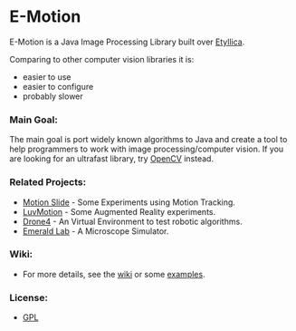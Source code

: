 E-Motion
========

E-Motion is a Java Image Processing Library built over [Etyllica](https://github.com/yuripourre/etyllica/).

Comparing to other computer vision libraries it is:

- easier to use
- easier to configure
- probably slower

### Main Goal:
The main goal is port widely known algorithms to Java and create a tool to help programmers to work with image processing/computer vision. If you are looking for an ultrafast library, try [OpenCV](http://opencv.org/) instead.


### Related Projects:
- [Motion Slide](https://github.com/yuripourre/motion-slide/) - Some Experiments using Motion Tracking.
- [LuvMotion](https://github.com/yuripourre/luvmotion/) - Some Augmented Reality experiments.
- [Drone4](https://github.com/yuripourre/drone4) - An Virtual Environment to test robotic algorithms.
- [Emerald Lab](https://github.com/yuripourre/emerald-lab) - A Microscope Simulator.

### Wiki:
- For more details, see the [wiki](https://github.com/yuripourre/e-motion/wiki/) or some [examples](https://github.com/yuripourre/e-motion/wiki/Examples).

### License:
- [GPL](https://www.gnu.org/copyleft/gpl.html)
